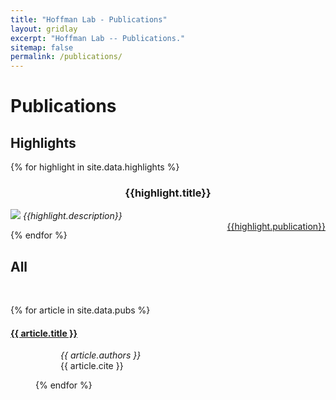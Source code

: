 ```yaml
---
title: "Hoffman Lab - Publications"
layout: gridlay
excerpt: "Hoffman Lab -- Publications."
sitemap: false
permalink: /publications/
---
```


# Publications



## Highlights

<div class="container">


{% for highlight in site.data.highlights %}

<div class="row">
<div class="col-sm-8">
<div class="well">
<h3 style="text-align: center">{{highlight.title}}</h3>
<img style="{{highlight.style}}" src="{{ site.url }}{{ site.baseurl }}/images/highlights/{{highlight.image}}"/>
<em>{{highlight.description}}</em>
<br/>
<a style="float:right" class="nounder" href="{{highlight.url}}">{{highlight.publication}}</a>
</div>
</div>
</div>

{% endfor %}
</div>

## All

<br/>

{% for article in site.data.pubs %}

<h4><a href="{{ article.url }}">{{ article.title }}</a></h4>
<dd>
<div style="margin-left: 40px;">
<i>{{ article.authors }}</i><br/>
{{ article.cite }}
</div>

{% endfor %}
